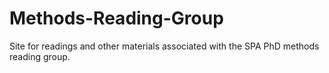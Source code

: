 # Methods-Reading-Group
Site for readings and other materials associated with the SPA PhD methods reading group.
